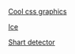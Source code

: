 [Cool css graphics](https://pack3t1etha1.github.io/just-messing/blank/) 

[Ice](https://pack3t1etha1.github.io/just-messing/ice/)

[Shart detector](https://pack3t1etha1.github.io/justmessing/shart/)
